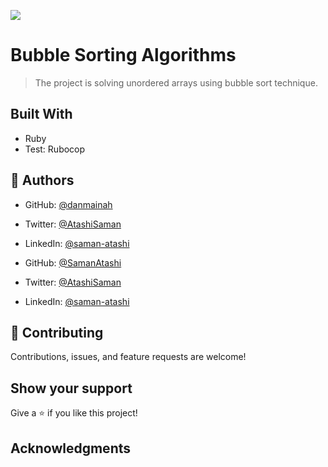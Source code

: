 ![](https://img.shields.io/badge/Microverse-blueviolet)

# Bubble Sorting Algorithms

> The project is solving unordered arrays using bubble sort technique.

## Built With

- Ruby 
- Test: Rubocop

## 👤 **Authors**

- GitHub: [@danmainah](https://github.com/danmainah)
- Twitter: [@AtashiSaman](https://twitter.com/dan_mainah)
- LinkedIn: [@saman-atashi](www.linkedin.com/in/daniel-maina-315a38191)

- GitHub: [@SamanAtashi](https://github.com/SamanAtashi)
- Twitter: [@AtashiSaman](https://twitter.com/AtashiSaman)
- LinkedIn: [@saman-atashi](https://www.linkedin.com/in/saman-atashi-9539911b0)

## 🤝 Contributing

Contributions, issues, and feature requests are welcome!

## Show your support

Give a ⭐️ if you like this project!

## Acknowledgments
